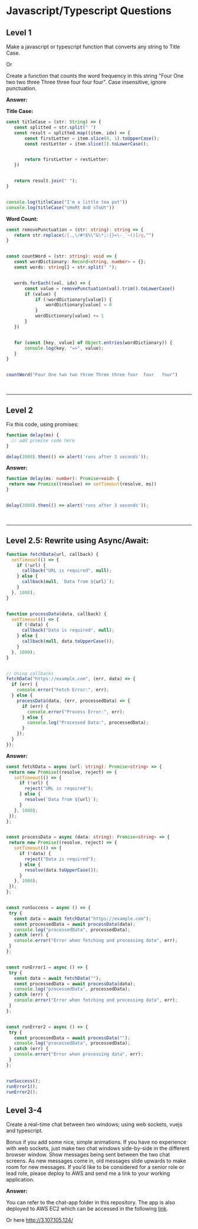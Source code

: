 # Javascript/Typescript Questions

## Level 1
Make a javascript or typescript function that converts any string to Title Case.

Or

Create a function that counts the word frequency in this string "Four One two two three Three three four  four   four".  Case insensitive, ignore punctuation.

**Answer:**

**Title Case:**
```typescript
const titleCase = (str: String) => {
   const splitted = str.split(" ")
   const result = splitted.map((item, idx) => {
       const firstLetter = item.slice(0, 1).toUpperCase();
       const restLetter = item.slice(1).toLowerCase();


       return firstLetter + restLetter;
   })


   return result.join(" ");
}


console.log(titleCase("I'm a little tea pot"))
console.log(titleCase("sHoRt AnD sToUt"))
```

**Word Count:**
```typescript
const removePunctuation = (str: string): string => {
   return str.replace(/[.,\/#!$%\^&\*;:{}=\-_`~()]/g,"")
}


const countWord = (str: string): void => {
   const wordDictionary: Record<string, number> = {};
   const words: string[] = str.split(" ");


   words.forEach((val, idx) => {
       const value = removePunctuation(val).trim().toLowerCase()
       if (value) {
           if (!wordDictionary[value]) {
               wordDictionary[value] = 0
           }
           wordDictionary[value] += 1
       }
   })


   for (const [key, value] of Object.entries(wordDictionary)) {
       console.log(key, "=>", value);
   }
}


countWord("Four One two two three Three three four  four   four")

```

<br>
<hr>

## Level 2
Fix this code, using promises:
```javascript
function delay(ms) {
  // add promise code here
}

delay(3000).then(() => alert('runs after 3 seconds'));
```

**Answer:**
```typescript
function delay(ms: number): Promise<void> {
 return new Promise((resolve) => setTimeout(resolve, ms))
}


delay(3000).then(() => alert('runs after 3 seconds'));
```
<br><hr>

## Level 2.5: Rewrite using Async/Await:
```js
function fetchData(url, callback) {
  setTimeout(() => {
    if (!url) {
      callback("URL is required", null);
    } else {
      callback(null, `Data from ${url}`);
    }
  }, 1000);
}


function processData(data, callback) {
  setTimeout(() => {
    if (!data) {
      callback("Data is required", null);
    } else {
      callback(null, data.toUpperCase());
    }
  }, 1000);
}


// Using callbacks
fetchData("https://example.com", (err, data) => {
  if (err) {
    console.error("Fetch Error:", err);
  } else {
    processData(data, (err, processedData) => {
      if (err) {
        console.error("Process Error:", err);
      } else {
        console.log("Processed Data:", processedData);
      }
    });
  }
});

```

**Answer:**
```ts
const fetchData = async (url: string): Promise<string> => {
 return new Promise((resolve, reject) => {
   setTimeout(() => {
     if (!url) {
       reject("URL is required");
     } else {
       resolve(`Data from ${url}`);
     }
   }, 1000);
 });
};


const processData = async (data: string): Promise<string> => {
 return new Promise((resolve, reject) => {
   setTimeout(() => {
     if (!data) {
       reject("Data is required");
     } else {
       resolve(data.toUpperCase());
     }
   }, 1000);
 });
};


const runSuccess = async () => {
 try {
   const data = await fetchData("https://example.com");
   const processedData = await processData(data);
   console.log("processedData", processedData);
 } catch (err) {
   console.error("Error when fetching and processing data", err);
 }
};


const runError1 = async () => {
 try {
   const data = await fetchData("");
   const processedData = await processData(data);
   console.log("processedData", processedData);
 } catch (err) {
   console.error("Error when fetching and processing data", err);
 }
};


const runError2 = async () => {
 try {
   const processedData = await processData("");
   console.log("processedData", processedData);
 } catch (err) {
   console.error("Error when processing data", err);
 }
};


runSuccess();
runError1();
runError2();
```


## Level 3-4
Create a real-time chat between two windows; using web sockets, vuejs and typescript.

Bonus if you add some nice, simple animations.
If you have no experience with web sockets, just make two chat windows side-by-side in the different browser window.  Show messages being sent between the two chat screens.  As new messages come in, old messages slide upwards to make room for new messages.
If you’d like to be considered for a senior role or lead role, please deploy to AWS and send me a link to your working application.

**Answer:**

You can refer to the chat-app folder in this repository.
The app is also deployed to AWS EC2 which can be accessed in the following [link](http://3.107.105.124/).

Or here http://3.107.105.124/ 


